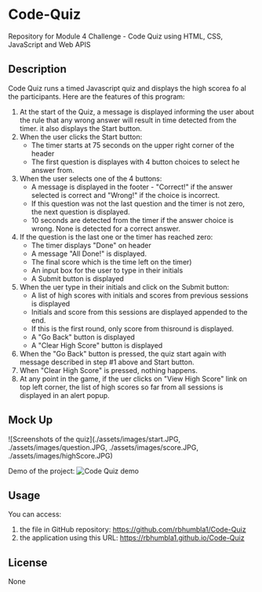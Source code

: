 # Code-Quiz
Repository for Module 4 Challenge - Code Quiz using HTML, CSS, JavaScript and Web APIS

## Description
Code Quiz runs a timed Javascript quiz and displays the high scorea fo al the participants.  Here are the features of this program:

1. At the start of the Quiz, a message is displayed informing the user about the rule that any wrong answer will result in time detected from the timer.  it also displays the Start button.
2. When the user clicks the Start button:
    * The timer starts at 75 seconds on the upper right corner of the header
    * The first question is displayes with 4 button choices to select he answer from.     
3. When the user selects one of the 4 buttons:
    * A message is displayed in the footer - "Correct!" if the answer selected is correct and "Wrong!" if the choice is incorrect.
    * If this question was not the last question and the timer is not zero, the next question is displayed.
    * 10 seconds are detected from the timer if the answer choice is wrong.   None is detected for a correct answer.
4. If the question is the last one or the timer has reached zero:
    * The timer displays "Done" on header
    * A message "All Done!" is displayed.
    * The final score which is the time left on the timer)
    * An input box for the user to type in their initials
    * A Submit button is displayed 
5. When the uer type in their initials and click on the Submit button:
    * A list of high scores with initials and scores from previous sessions is displayed
    * Initials and score from this sessions are displayed appended to the end.
    * If this is the first round, only score from thisround is displayed.
    * A "Go Back" button is displayed
    * A "Clear High Score" button is displayed
6. When the "Go Back" button is pressed, the quiz start again with message described in step #1 above and Start button.
7. When "Clear High Score" is pressed, nothing happens.  
8. At any point in the game, if the uer clicks on "View High Score" link on top left corner, the list of high scores so far from all sessions is displayed in an alert popup.


## Mock Up

![Screenshots of the quiz](./assets/images/start.JPG, ./assets/images/question.JPG, ./assets/images/score.JPG, ./assets/images/highScore.JPG)

Demo of the project:
![Code Quiz demo](./assets/images/Password-Generator-Demo.gif)


## Usage
You can access:
1. the file in GitHub repository: https://github.com/rbhumbla1/Code-Quiz
2. the application using this URL: https://rbhumbla1.github.io/Code-Quiz

## License
None